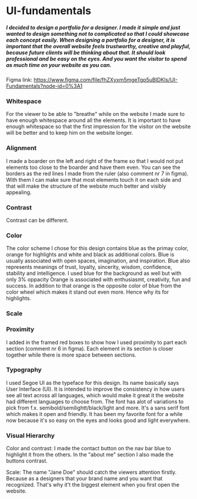 # UI-fundamentals

<h5>
I decided to design a portfolio for a designer.
I made it simple and just wanted to design something not to complicated so that I could showcase each concept easily.
When designing a portfolio for a designer, it is important that the overall website feels trustworthy, creative and playful, because future clients will be thinking about that. It should look professional and be easy on the eyes. And you want the visitor to spend as much time on your website as you can.
</h5>

Figma link: https://www.figma.com/file/fhZXyxm5mgeTgp5uBIDKls/UI-Fundamentals?node-id=0%3A1


<h3>Whitespace</h3>
  For the viewer to be able to "breathe" while on the website I made sure to have enough whitespace around all the elements.
  It is important to have enough whitespace so that the first impression for the visitor on the website will be better and to keep him on the website longer.

<h3>Alignment</h3>
  I made a boarder on the left and right of the frame so that I would not put elements too close to the boarder and have them even. You can see the borders as the red lines I made from the ruler (also comment nr 7 in figma).  With them I can make sure that most elements touch it on each side and that will make the structure of the website much better and visibly appealing.

<h3>Contrast</h3>
  Contrast can be different.

<h3>Color</h3>
  The color scheme I chose for this design contains blue as the primay color, orange for highlights and white and black as additional colors.
  Blue is usually associated with open spaces, imagination, and inspiration. Blue also represents meanings of trust, loyalty, sincerity, wisdom, confidence, stability and intelligence. I used blue for the background as well but with only 3% oppacity
  Orange is associated with enthusiasmt, creativity, fun and success. In addition to that orange is the opposite color of blue from the color wheel which makes it stand out even more. Hence why its for highlights.
  
<h3>Scale</h3>
  

<h3>Proximity</h3>
I added in the framed red boxes to show how I used proximity to part each section (comment nr 6 in figma).
Each element in its section is closer together while there is more space between sections.


<h3>Typography</h3>
I used Segoe UI as the typeface for this design. Its name basically says User Interface (UI). It is intended to improve the consistency in how users see all text across all languages, which would make it great it the website had different languages to choose from. The font has alot of variations to pick from f.x. semibold/semilightt/black/light and more. It's a sans serif font which makes it open and friendly. 
It has been my favorite font for a while now because it's so easy on the eyes and looks good and light everywhere.

<h3>Visual Hierarchy</h3>
Color and contrast: I made the contact button on the nav bar blue to highlight it from the others. 
In the "about me" section I also made the buttons contrast.

Scale: The name "Jane Doe" should catch the viewers attention firstly. Because as a designers that your brand name and you want that recognized. That's why it't the biggest element when you first open the website.
